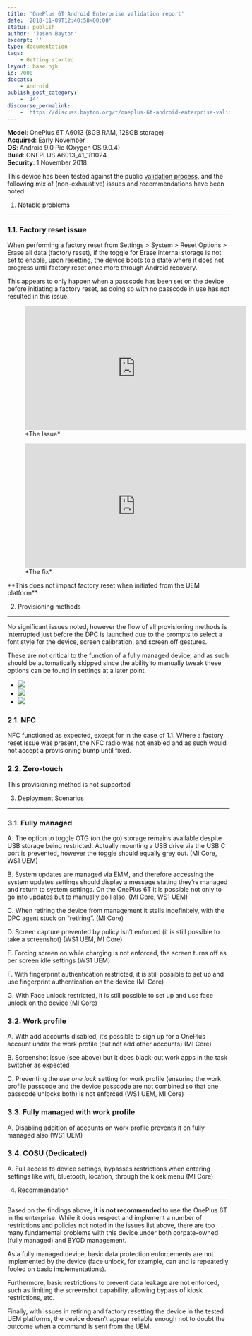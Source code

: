 ```yaml
---
title: 'OnePlus 6T Android Enterprise validation report'
date: '2018-11-09T12:40:58+00:00'
status: publish
author: 'Jason Bayton'
excerpt: ''
type: documentation
tags: 
    - Getting started
layout: base.njk
id: 7000
doccats:
    - Android
publish_post_category:
    - '14'
discourse_permalink:
    - 'https://discuss.bayton.org/t/oneplus-6t-android-enterprise-validation-report/237'
---
```

**Model**: OnePlus 6T A6013 (8GB RAM, 128GB storage)   
**Acquired**: Early November  
**OS**: Android 9.0 Pie (Oxygen OS 9.0.4)  
**Build**: ONEPLUS A6013\_41\_181024   
**Security**: 1 November 2018

This device has been tested against the public [validation process](https://bayton.org/docs/enterprise-mobility/android/android-enterprise-device-support/validation-process-and-information/), and the following mix of (non-exhaustive) issues and recommendations have been noted:

1. Notable problems
-------------------

### 1.1. Factory reset issue  


When performing a factory reset from Settings &gt; System &gt; Reset Options &gt; Erase all data (factory reset), if the toggle for Erase internal storage is not set to enable, upon resetting, the device boots to a state where it does not progress until factory reset once more through Android recovery.

This appears to only happen when a passcode has been set on the device before initiating a factory reset, as doing so with no passcode in use has not resulted in this issue.

<figure class="wp-block-embed-youtube wp-block-embed is-type-video is-provider-youtube wp-embed-aspect-16-9 wp-has-aspect-ratio"><div class="wp-block-embed__wrapper"><iframe allow="accelerometer; autoplay; encrypted-media; gyroscope; picture-in-picture" allowfullscreen="" frameborder="0" height="281" loading="lazy" src="https://www.youtube.com/embed/BXe45lPNP6U?feature=oembed" width="500"></iframe></div><figcaption>*The Issue*</figcaption></figure><figure class="wp-block-embed-youtube wp-block-embed is-type-video is-provider-youtube wp-embed-aspect-16-9 wp-has-aspect-ratio"><div class="wp-block-embed__wrapper"><iframe allow="accelerometer; autoplay; encrypted-media; gyroscope; picture-in-picture" allowfullscreen="" frameborder="0" height="281" loading="lazy" src="https://www.youtube.com/embed/UYbq9xXLg-I?feature=oembed" width="500"></iframe></div><figcaption>*The fix*</figcaption></figure>**This does not impact factory reset when initiated from the UEM platform**

2. Provisioning methods  

--------------------------

No significant issues noted, however the flow of all provisioning methods is interrupted just before the DPC is launched due to the prompts to select a font style for the device, screen calibration, and screen off gestures.

These are not critical to the function of a fully managed device, and as such should be automatically skipped since the ability to manually tweak these options can be found in settings at a later point.

- ![](https://bucket.bayton.uk-lon1.upcloudobjects.com/../../uploads/2018/11/Screenshot_20180101-120010.jpg)
- ![](https://bucket.bayton.uk-lon1.upcloudobjects.com/../../uploads/2018/11/Screenshot_20180101-120014.jpg)
- ![](https://bucket.bayton.uk-lon1.upcloudobjects.com/../../uploads/2018/11/Screenshot_20180101-120018.jpg)

### 2.1. NFC

NFC functioned as expected, except for in the case of 1.1. Where a factory reset issue was present, the NFC radio was not enabled and as such would not accept a provisioning bump until fixed.

### 2.2. Zero-touch

This provisioning method is not supported

3. Deployment Scenarios
-----------------------

### 3.1. Fully managed

A. The option to toggle OTG (on the go) storage remains available despite USB storage being restricted. Actually mounting a USB drive via the USB C port is prevented, however the toggle should equally grey out. (MI Core, WS1 UEM)

B. System updates are managed via EMM, and therefore accessing the system updates settings should display a message stating they’re managed and return to system settings. On the OnePlus 6T it is possible not only to go into updates but to manually poll also. (MI Core, WS1 UEM)

C. When retiring the device from management it stalls indefinitely, with the DPC agent stuck on “retiring”. (MI Core)

D. Screen capture prevented by policy isn’t enforced (it is still possible to take a screenshot) (WS1 UEM, MI Core)

E. Forcing screen on while charging is not enforced, the screen turns off as per screen idle settings (WS1 UEM)

F. With fingerprint authentication restricted, it is still possible to set up and use fingerprint authentication on the device (MI Core)

G. With Face unlock restricted, it is still possible to set up and use face unlock on the device (MI Core)

### 3.2. Work profile

A. With add accounts disabled, it’s possible to sign up for a OnePlus account under the work profile (but not add other accounts) (MI Core)

B. Screenshot issue (see above) but it does black-out work apps in the task switcher as expected

C. Preventing the *use one lock* setting for work profile (ensuring the work profile passcode and the device passcode are not combined so that one passcode unlocks both) is not enforced (WS1 UEM, MI Core)

### 3.3. Fully managed with work profile

A. Disabling addition of accounts on work profile prevents it on fully managed also (WS1 UEM)

### 3.4. COSU (Dedicated)  


A. Full access to device settings, bypasses restrictions when entering settings like wifi, bluetooth, location, through the kiosk menu (MI Core)

4. Recommendation
-----------------

Based on the findings above, **it is not recommended** to use the OnePlus 6T in the enterprise. While it does respect and implement a number of restrictions and policies not noted in the issues list above, there are too many fundamental problems with this device under both corpate-owned (fully managed) and BYOD management.

As a fully managed device, basic data protection enforcements are not implemented by the device (face unlock, for example, can and is repeatedly fooled on basic implementations).

Furthermore, basic restrictions to prevent data leakage are not enforced, such as limiting the screenshot capability, allowing bypass of kiosk restrictions, etc.

Finally, with issues in retiring and factory resetting the device in the tested UEM platforms, the device doesn’t appear reliable enough not to doubt the outcome when a command is sent from the UEM.